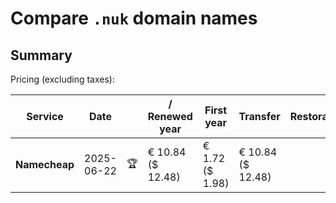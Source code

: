 # Compare `.nuk` domain names

## Summary

Pricing (excluding taxes):

| Service | Date |  | / Renewed year | First year | Transfer | Restoration |
|--|--|--|--|--|--|--|
| **Namecheap** | 2025-06-22 | 🏆 | € 10.84<br>($ 12.48) | € 1.72<br>($ 1.98) | € 10.84<br>($ 12.48) |  |
